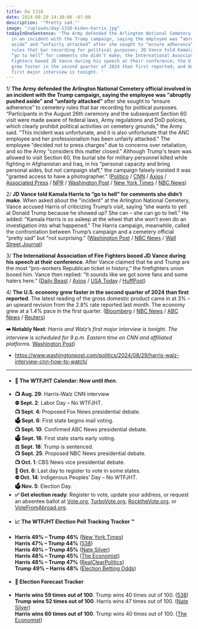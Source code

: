```yaml
---
title: Da 1318
date: 2024-08-29 14:30:00 -07:00
description: '"Pretty sad."'
image: "/uploads/day-1318-biden-harris.jpg"
todayInOneSentence: 'The Army defended the Arlington National Cemetery official involved
  in an incident with the Trump campaign, saying the employee was “abruptly pushed
  aside” and “unfairly attacked” after she sought to “ensure adherence” to cemetery
  rules that bar recording for political purposes; JD Vance told Kamala Harris to
  “go to hell” for comments she didn’t make; the International Association of Fire
  Fighters booed JD Vance during his speech at their conference; the U.S. economy
  grew faster in the second quarter of 2024 than first reported; and Harris and Walz’s
  first major interview is tonight. '
---
```


1/ **The Army defended the Arlington National Cemetery official involved in an incident with the Trump campaign, saying the employee was “abruptly pushed aside” and “unfairly attacked”** after she sought to “ensure adherence” to cemetery rules that bar recording for political purposes. “Participants in the August 26th ceremony and the subsequent Section 60 visit were made aware of federal laws, Army regulations and DoD policies, which clearly prohibit political activities on cemetery grounds," the Army said. "This incident was unfortunate, and it is also unfortunate that the ANC employee and her professionalism has been unfairly attacked." The employee “decided not to press charges” due to concerns over retaliation, and so the Army “considers this matter closed.”  Although Trump's team was allowed to visit Section 60, the burial site for military personnel killed while fighting in Afghanistan and Iraq, in his "personal capacity and bring personal aides, but not campaign staff," the campaign falsely insisted it was "granted access to have a photographer." ([Politico](https://www.politico.com/news/2024/08/29/donald-trump-arlington-cemetery-army-employee-00176729) / [CNN](https://www.cnn.com/2024/08/29/politics/us-army-rebukes-trump-campaign-arlington-incident/) / [Axios](https://www.axios.com/2024/08/29/army-trump-arlington-altercation-pushed) / [Associated Press](https://apnews.com/article/trump-arlington-cemetery-altercation-18086b03bb1214bc9b6a23f2aaea1c98) / [NPR](https://www.npr.org/2024/08/29/nx-s1-5092087/trump-arlington-cemetery-altercation-video) / [Washington Post](https://www.washingtonpost.com/elections/2024/08/29/trump-arlington-cemetery-altercation/) / [New York Times](https://www.nytimes.com/live/2024/08/29/us/harris-trump-election) / [NBC News](https://www.nbcnews.com/politics/donald-trump/trump-aide-pushed-arlington-national-cemetery-employee-commemoration-d-rcna168768))

2/ **JD Vance told Kamala Harris to “go to hell” for comments she didn’t make**. When asked about the "incident" at the Arlington National Cemetery, Vance accused Harris of criticizing Trump’s visit, saying “she wants to yell at Donald Trump because he showed up? She can – she can go to hell.” He added: “Kamala Harris is so asleep at the wheel that she won’t even do an investigation into what happened.” The Harris campaign, meanwhile, called the confrontation between Trump’s campaign and a cemetery official “pretty sad” but "not surprising." ([Washington Post](https://www.washingtonpost.com/politics/2024/08/29/vance-trump-comments-attacks-harris/) / [NBC News](https://www.nbcnews.com/politics/2024-election/-can-go-hell-vance-blasts-harris-afghanistan-withdrawal-harshest-rheto-rcna168691) / [Wall Street Journal](https://www.wsj.com/politics/elections/trump-arlington-cemetery-visit-harris-walz-542a91b3))

3/ **The International Association of Fire Fighters booed JD Vance during his speech at their conference**. After Vance claimed that he and Trump are the most “pro-workers Republican ticket in history,” the firefighters union booed him. Vance then replied: “It sounds like we got some fans and some haters here.” ([Daily Beast](https://www.thedailybeast.com/firefighters-union-boos-jd-vancewho-hits-back-at-haters) / [Axios](https://www.axios.com/2024/08/29/vance-firefighter-union-speech-walz) / [USA Today](https://www.usatoday.com/story/news/politics/elections/2024/08/29/jd-vance-booed-firefighter-union-boston/74997293007/) / [HuffPost](https://www.huffpost.com/entry/jd-vance-booed-firefighters-conference_n_66d0af77e4b08063c0bfb717))

4/ **The U.S. economy grew faster in the second quarter of 2024 than first reported**. The latest reading of the gross domestic product came in at 3% – an upward revision from the 2.8% rate reported last month. The economy grew at a 1.4% pace in the first quarter. ([Bloomberg](https://www.bloomberg.com/news/articles/2024-08-29/us-economy-expands-at-revised-3-rate-on-resilient-consumer) / [NBC News](https://www.nbcnews.com/business/economy/us-economy-grew-3-second-quarter-faster-initially-thought-rcna168758) / [ABC News](https://abcnews.go.com/US/wireStory/us-economic-growth-quarter-revised-solid-3-annual-113239881) / [Reuters](https://www.reuters.com/markets/us/us-second-quarter-economic-growth-revised-higher-consumer-spending-2024-08-29/))

**➡️ Notably Next**: *Harris and Walz’s first major interview is tonight. The interview is scheduled for 9 p.m. Eastern time on CNN and affiliated platforms.* [Washington Post](https://www.washingtonpost.com/politics/2024/08/29/harris-walz-interview-cnn-how-to-watch/))
* https://www.washingtonpost.com/politics/2024/08/29/harris-walz-interview-cnn-how-to-watch/

---

* #### 📅 The WTFJHT Calendar: Now until *then*. 
* **📺 Aug. 29**: Harris-Walz CNN interview \
**⛔️ Sept. 2**: Labor Day – No WTFJHT. \
**📺 Sept. 4**: Proposed Fox News presidential debate. \
**🗳️ Sept. 6**: First state begins mail voting. \
**📺 Sept. 10**: Confirmed ABC News presidential debate. \
**🗳️ Sept. 16**: First state starts early voting. \
**⚖️ Sept. 18**: Trump is sentenced. \
**📺 Sept. 25**: Proposed NBC News presidential debate. \
**📺 Oct. 1**: CBS News vice presidential debate. \
**📆 Oct. 6**: Last day to register to vote in some states. \
**⛔️ Oct. 14**: Indigenous Peoples’ Day – No WTFJHT. \
**🗳️ Nov. 5**: Election Day.
* **✅ Get election ready**: Register to vote, update your address, or request an absentee ballot at [Vote.org](https://www.vote.org/), [TurboVote.org](https://turbovote.org/), [RocktheVote.org](https://www.rockthevote.org/), or [VoteFromAbroad.org](https://www.votefromabroad.org/).
* #### 📈 The WTFJHT Election Poll Tracking Tracker ™️
* **Harris 49% – Trump 46%** ([New York Times](https://www.nytimes.com/interactive/2024/us/elections/polls-president.html)) \
**Harris 47% – Trump 44%** ([538](https://projects.fivethirtyeight.com/polls/president-general/2024/national/)) \
**Harris 49% – Trump 45%** ([Nate Silver](https://www.natesilver.net/p/nate-silver-2024-president-election-polls-model)) \
**Harris 48% – Trump 45%** ([The Economist](https://www.economist.com/interactive/us-2024-election/trump-harris-polls)) \
**Harris 48% – Trump 47%** ([RealClearPolitics](https://www.realclearpolling.com/polls/president/general/2024/trump-vs-harris)) \
**Trump 49% – Harris 48%** ([Election Betting Odds](https://www.electionbettingodds.com/))
* #### 🔮 Election Forecast Tracker
* **Harris wins 59 times out of 100**. Trump wins 40 times out of 100. ([538](https://projects.fivethirtyeight.com/2024-election-forecast/)) \
**Trump wins 52 times out of 100**. Harris wins 47 times out of 100. ([Nate Silver](https://www.natesilver.net/p/nate-silver-2024-president-election-polls-model)) \
**Harris wins 60 times out of 100**. Trump wins 40 times out of 100. ([The Economist](https://www.economist.com/interactive/us-2024-election/prediction-model/president/))
